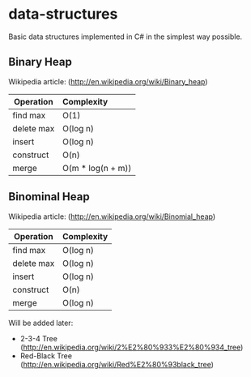 # data-structures
Basic data structures implemented in C# in the simplest way possible.

## Binary Heap

Wikipedia article: (http://en.wikipedia.org/wiki/Binary_heap)

| Operation     | Complexity        |
| ------------- |:----------------- |
| find max      | O(1)              |
| delete max    | O(log n)          |
| insert        | O(log n)          |
| construct     | O(n)              |
| merge         | O(m * log(n + m)) |

## Binominal Heap
Wikipedia article: (http://en.wikipedia.org/wiki/Binomial_heap)

| Operation     | Complexity        |
| ------------- |:----------------- |
| find max      | O(log n)          |
| delete max    | O(log n)          |
| insert        | O(log n)          |
| construct     | O(n)              |
| merge         | O(log n)          |

Will be added later:
- 2-3-4 Tree (http://en.wikipedia.org/wiki/2%E2%80%933%E2%80%934_tree)
- Red-Black Tree (http://en.wikipedia.org/wiki/Red%E2%80%93black_tree)
